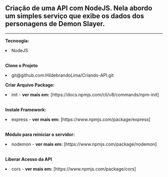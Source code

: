 ## Criação de uma API com NodeJS. Nela abordo um simples serviço que exibe os dados dos personagens de Demon Slayer.

<hr />

<b>Tecnoogia:</b>
<li>NodeJS</li>

<br />

<b>Clone o Projeto</b>

<li>git@github.com:HildebrandoLima/Criando-API.git</li>

<b>Criar Arquivo Package:</b>

<li>init - <b>ver mais em:</b> [https://docs.npmjs.com/cli/v8/commands/npm-init]</li>

<br />

<b>Instale Framework:</b>

<li>express - <b>ver mais em:</b> [https://www.npmjs.com/package/express]</li>

<br />

<b>Módulo para reiniciar o servidor:</b>

<li>nodemon - <b>ver mais em:</b> [https://www.npmjs.com/package/nodemon]</li>

<br />

<b>Liberar Acesso da API</b>

<li>cors - <b>ver mais em:</b> [https://www.npmjs.com/package/cors]</li>
